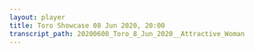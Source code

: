 ```yaml
---
layout: player
title: Toro Showcase 08 Jun 2020, 20:00
transcript_path: 20200608_Toro_8_Jun_2020__Attractive_Woman
---
```

